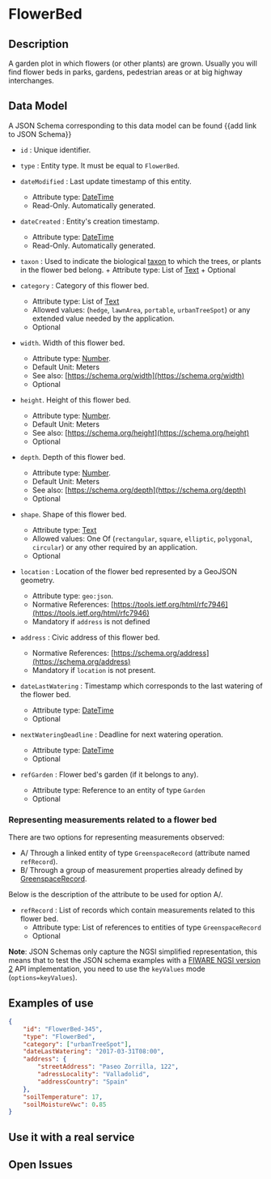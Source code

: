# FlowerBed

## Description

A garden plot in which flowers (or other plants) are grown. Usually you will
find flower beds in parks, gardens, pedestrian areas or at big highway
interchanges.

## Data Model

A JSON Schema corresponding to this data model can be found
{{add link to JSON Schema}}

-   `id` : Unique identifier.

-   `type` : Entity type. It must be equal to `FlowerBed`.

-   `dateModified` : Last update timestamp of this entity.

    -   Attribute type: [DateTime](https://schema.org/DateTime)
    -   Read-Only. Automatically generated.

-   `dateCreated` : Entity's creation timestamp.

    -   Attribute type: [DateTime](https://schema.org/DateTime)
    -   Read-Only. Automatically generated.

-   `taxon` : Used to indicate the biological
    [taxon](http://en.wikipedia.org/wiki/en:taxon) to which the trees, or plants
    in the flower bed belong. + Attribute type: List of
    [Text](https://schema.org/Text) + Optional
-   `category` : Category of this flower bed.
    -   Attribute type: List of [Text](https://schema.org/Text)
    -   Allowed values: (`hedge`, `lawnArea`, `portable`, `urbanTreeSpot`) or
        any extended value needed by the application.
    -   Optional
-   `width`. Width of this flower bed.

    -   Attribute type: [Number](https://schema.org/Number).
    -   Default Unit: Meters
    -   See also: [https://schema.org/width](https://schema.org/width)
    -   Optional

-   `height`. Height of this flower bed.

    -   Attribute type: [Number](https://schema.org/Number).
    -   Default Unit: Meters
    -   See also: [https://schema.org/height](https://schema.org/height)
    -   Optional

-   `depth`. Depth of this flower bed.

    -   Attribute type: [Number](https://schema.org/Number).
    -   Default Unit: Meters
    -   See also: [https://schema.org/depth](https://schema.org/depth)
    -   Optional

-   `shape`. Shape of this flower bed.

    -   Attribute type: [Text](https://schema.org/Text)
    -   Allowed values: One Of (`rectangular`, `square`, `elliptic`,
        `polygonal`, `circular`) or any other required by an application.
    -   Optional

-   `location` : Location of the flower bed represented by a GeoJSON geometry.
    -   Attribute type: `geo:json`.
    -   Normative References:
        [https://tools.ietf.org/html/rfc7946](https://tools.ietf.org/html/rfc7946)
    -   Mandatory if `address` is not defined
-   `address` : Civic address of this flower bed.

    -   Normative References:
        [https://schema.org/address](https://schema.org/address)
    -   Mandatory if `location` is not present.

-   `dateLastWatering` : Timestamp which corresponds to the last watering of the
    flower bed.

    -   Attribute type: [DateTime](https://schema.org/DateTime)
    -   Optional

-   `nextWateringDeadline` : Deadline for next watering operation.
    -   Attribute type: [DateTime](https://schema.org/DateTime)
    -   Optional
-   `refGarden` : Flower bed's garden (if it belongs to any).
    -   Attribute type: Reference to an entity of type `Garden`
    -   Optional

### Representing measurements related to a flower bed

There are two options for representing measurements observed:

-   A/ Through a linked entity of type `GreenspaceRecord` (attribute named
    `refRecord`).
-   B/ Through a group of measurement properties already defined by
    [GreenspaceRecord](../../GreenspaceRecord/doc/spec.md).

Below is the description of the attribute to be used for option A/.

-   `refRecord` : List of records which contain measurements related to this
    flower bed.
    -   Attribute type: List of references to entities of type
        `GreenspaceRecord`
    -   Optional

**Note**: JSON Schemas only capture the NGSI simplified representation, this
means that to test the JSON schema examples with a
[FIWARE NGSI version 2](http://fiware.github.io/specifications/ngsiv2/stable)
API implementation, you need to use the `keyValues` mode (`options=keyValues`).

## Examples of use

```json
{
    "id": "FlowerBed-345",
    "type": "FlowerBed",
    "category": ["urbanTreeSpot"],
    "dateLastWatering": "2017-03-31T08:00",
    "address": {
        "streetAddress": "Paseo Zorrilla, 122",
        "adressLocality": "Valladolid",
        "addressCountry": "Spain"
    },
    "soilTemperature": 17,
    "soilMoistureVwc": 0.85
}
```

## Use it with a real service

## Open Issues
